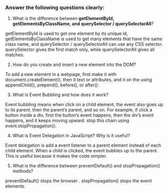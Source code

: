 ###  Answer the following questions clearly:

1. What is the difference between **getElementById, getElementsByClassName, and querySelector / querySelectorAll**?

getElementById is used to get one element by its unique id, getElementsByClassName is used to get many elements that have the same class name, and querySelector / querySelectorAll can use any CSS selector. querySelector gives the first match only, while querySelectorAll gives all matches.

2. How do you create and insert a new element into the DOM?

To add a new element in a webpage, first make it with document.createElement(), then it text or attributes, and  it on the using appendChild(), prepend(), before(), or after().

3. What is Event Bubbling and how does it work?

Event bubbling means when click on a child element, the event also goes up to its parent, then the parent’s parent, and so on. For example, if click a button inside a div, first the button’s event happens, then the div’s event happens, and it keeps moving upward. stop this chain using event.stopPropagation().

4. What is Event Delegation in JavaScript? Why is it useful?

Event delegation is add a event listener to a parent element instead of each child element. When a child is clicked, the event bubbles up to the parent. This is useful because it makes the code simpler.

5. What is the difference between preventDefault() and stopPropagation() methods?

preventDefault() stops the browser . stopPropagation() stops the event  elements.